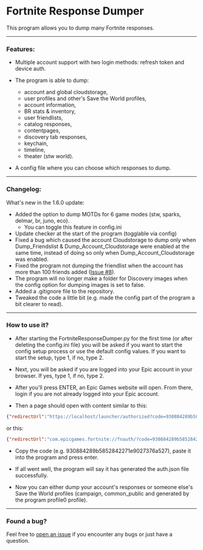 # Fortnite Response Dumper

This program allows you to dump many Fortnite responses.

---
### Features:
- Multiple account support with two login methods: refresh token and device auth.
- The program is able to dump:
  - account and global cloudstorage,
  - user profiles and other's Save the World profiles,
  - account information,
  - BR stats & inventory,
  - user friendlists,
  - catalog responses,
  - contentpages,
  - discovery tab responses,
  - keychain,
  - timeline,
  - theater (stw world).

- A config file where you can choose which responses to dump.
---
### Changelog:
What's new in the 1.6.0 update:
- Added the option to dump MOTDs for 6 game modes (stw, sparks, delmar, br, juno, eco).
  - You can toggle this feature in config.ini
- Update checker at the start of the program (togglable via config)
- Fixed a bug which caused the account Cloudstorage to dump only when Dump_Friendslist & Dump_Account_Cloudstorage were enabled at the same time, instead of doing so only when Dump_Account_Cloudstorage was enabled.
- Fixed the program not dumping the friendlist when the account has more than 100 friends added ([Issue #8](https://github.com/PRO100KatYT/FortniteResponseDumper/issues/8)).
- The program will no longer make a folder for Discovery images when the config option for dumping images is set to false.
- Added a .gitignore file to the repository.
- Tweaked the code a little bit (e.g. made the config part of the program a bit clearer to read).
---

### How to use it?

- After starting the FortniteResponseDumper.py for the first time (or after deleting the config.ini file) you will be asked if you want to start the config setup process or use the default config values. If you want to start the setup, type 1, if no, type 2.

- Next, you will be asked if you are logged into your Epic account in your browser. If yes, type 1, if no, type 2.

- After you'll press ENTER, an Epic Games website will open. From there, login if you are not already logged into your Epic account.

- Then a page should open with content similar to this:

```json
{"redirectUrl":"https://localhost/launcher/authorized?code=930884289b5852842271e9027376a527","authorizationCode":"930884289b5852842271e9027376a527","sid":null}
```
or this:
```json
{"redirectUrl":"com.epicgames.fortnite://fnauth/?code=930884289b5852842271e9027376a527","authorizationCode":"930884289b5852842271e9027376a527","sid":null}
```

- Copy the code (e.g. 930884289b5852842271e9027376a527), paste it into the program and press enter.

- If all went well, the program will say it has generated the auth.json file successfully.

- Now you can either dump your account's responses or someone else's Save the World profiles (campaign, common_public and generated by the program profile0 profile).
---

### Found a bug?
Feel free to [open an issue](https://github.com/PRO100KatYT/FortniteResponseDumper/issues/new "Click here if you want to open an issue.") if you encounter any bugs or just have a question.
